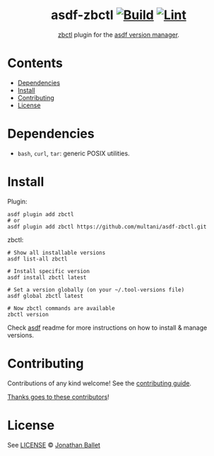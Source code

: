 <div align="center">

# asdf-zbctl [![Build](https://github.com/multani/asdf-zbctl/actions/workflows/build.yml/badge.svg)](https://github.com/multani/asdf-zbctl/actions/workflows/build.yml) [![Lint](https://github.com/multani/asdf-zbctl/actions/workflows/lint.yml/badge.svg)](https://github.com/multani/asdf-zbctl/actions/workflows/lint.yml)


[zbctl](https://docs.camunda.io/docs/apis-clients/cli-client/) plugin for the [asdf version manager](https://asdf-vm.com).

</div>

# Contents

- [Dependencies](#dependencies)
- [Install](#install)
- [Contributing](#contributing)
- [License](#license)

# Dependencies

- `bash`, `curl`, `tar`: generic POSIX utilities.

# Install

Plugin:

```shell
asdf plugin add zbctl
# or
asdf plugin add zbctl https://github.com/multani/asdf-zbctl.git
```

zbctl:

```shell
# Show all installable versions
asdf list-all zbctl

# Install specific version
asdf install zbctl latest

# Set a version globally (on your ~/.tool-versions file)
asdf global zbctl latest

# Now zbctl commands are available
zbctl version
```

Check [asdf](https://github.com/asdf-vm/asdf) readme for more instructions on how to
install & manage versions.

# Contributing

Contributions of any kind welcome! See the [contributing guide](contributing.md).

[Thanks goes to these contributors](https://github.com/multani/asdf-zbctl/graphs/contributors)!

# License

See [LICENSE](LICENSE) © [Jonathan Ballet](https://github.com/multani/)
